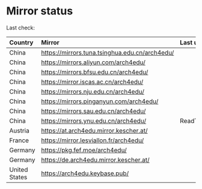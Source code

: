 <script src="./time.js"></script>
# Mirror status
Last check: <script type="text/javascript">localize(1669019379.8631556);</script>

|Country|Mirror|Last update|
|:------|:-----|:----------|
|China|https://mirrors.tuna.tsinghua.edu.cn/arch4edu/|<script type="text/javascript">localize(1669012775);</script>|
|China|https://mirrors.aliyun.com/arch4edu/|<script type="text/javascript">localize(1668926269);</script>|
|China|https://mirrors.bfsu.edu.cn/arch4edu/|<script type="text/javascript">localize(1668969421);</script>|
|China|https://mirror.iscas.ac.cn/arch4edu/|<script type="text/javascript">localize(1668969421);</script>|
|China|https://mirrors.nju.edu.cn/arch4edu/|<script type="text/javascript">localize(1668926269);</script>|
|China|https://mirrors.pinganyun.com/arch4edu/|<script type="text/javascript">localize(1668969421);</script>|
|China|https://mirrors.sau.edu.cn/arch4edu/|<script type="text/javascript">localize(1650446957);</script>|
|China|https://mirrors.ynu.edu.cn/arch4edu/|ReadTimeout|
|Austria|https://at.arch4edu.mirror.kescher.at/|<script type="text/javascript">localize(1668969421);</script>|
|France|https://mirror.lesviallon.fr/arch4edu/|<script type="text/javascript">localize(1668969421);</script>|
|Germany|https://pkg.fef.moe/arch4edu/|<script type="text/javascript">localize(1668969421);</script>|
|Germany|https://de.arch4edu.mirror.kescher.at/|<script type="text/javascript">localize(1668969421);</script>|
|United States|https://arch4edu.keybase.pub/|<script type="text/javascript">localize(1668969421);</script>|

<script src="./tablefilter/tablefilter.js"></script>
<script src="./table.js"></script>